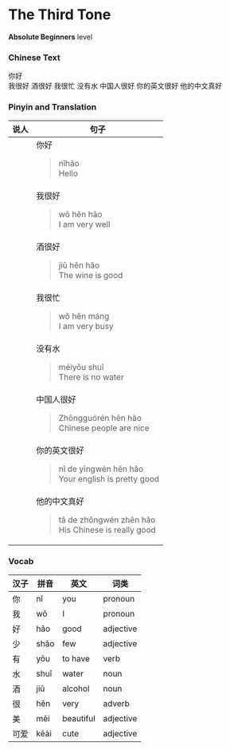 # The Third Tone
**Absolute Beginners** level
### Chinese Text
你好<br />我很好
酒很好
我很忙
没有水
中国人很好
你的英文很好
他的中文真好

### Pinyin and Translation
|说人|句子|
|----|----|
||你好<blockquote>nǐhǎo<br />Hello</blockquote>|
||我很好<blockquote>wǒ hěn hǎo<br />I am very well</blockquote>|
||酒很好<blockquote>jiǔ hěn hǎo<br />The wine is good</blockquote>|
||我很忙<blockquote>wǒ hěn máng<br />I am very busy</blockquote>|
||没有水<blockquote>méiyǒu shuǐ<br />There is no water</blockquote>|
||中国人很好<blockquote>Zhōngguórén hěn hǎo<br />Chinese people are nice</blockquote>|
||你的英文很好<blockquote>nǐ de yīngwén hěn hǎo<br />Your english is pretty good</blockquote>|
||他的中文真好<blockquote>tā de zhōngwén zhēn hǎo<br />His Chinese is really good</blockquote>|
### Vocab
|汉子|拼音|英文|词类|
|----|----|----|----|
|你|nǐ|you|pronoun|
|我|wǒ|I|pronoun|
|好|hǎo|good|adjective|
|少|shǎo|few|adjective|
|有|yǒu|to have|verb|
|水|shuǐ|water|noun|
|酒|jiǔ|alcohol|noun|
|很|hěn|very|adverb|
|美|měi|beautiful|adjective|
|可爱|kěài|cute|adjective|
